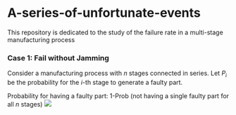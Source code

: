 # A-series-of-unfortunate-events
This repository is dedicated to the study of the failure rate in a multi-stage manufacturing process

### Case 1: Fail without Jamming

Consider a manufacturing process with *n* stages connected in series. Let *P<sub>i</sub>* be the probability for the *i*-th stage to generate a faulty part. 

Probability for having a faulty part: 
    1-Prob (not having a single faulty part for all *n* stages) 
<img src="https://latex.codecogs.com/gif.latex?1-\Pi_{i=1}^{n}(1-P_i)" />
